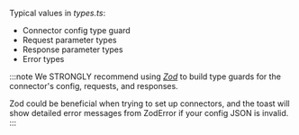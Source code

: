 Typical values in _types.ts_:

- Connector config type guard
- Request parameter types
- Response parameter types
- Error types

:::note
We STRONGLY recommend using [_Zod_](https://github.com/colinhacks/zod) to build type guards for the connector's config, requests, and responses.

Zod could be beneficial when trying to set up connectors, and the toast will show detailed error messages from ZodError if your config JSON is invalid.
:::
